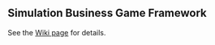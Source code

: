 ## Simulation Business Game Framework

See the [Wiki page](https://github.com/ellak-monades-aristeias/simbug/wiki/Introduction) for details.
